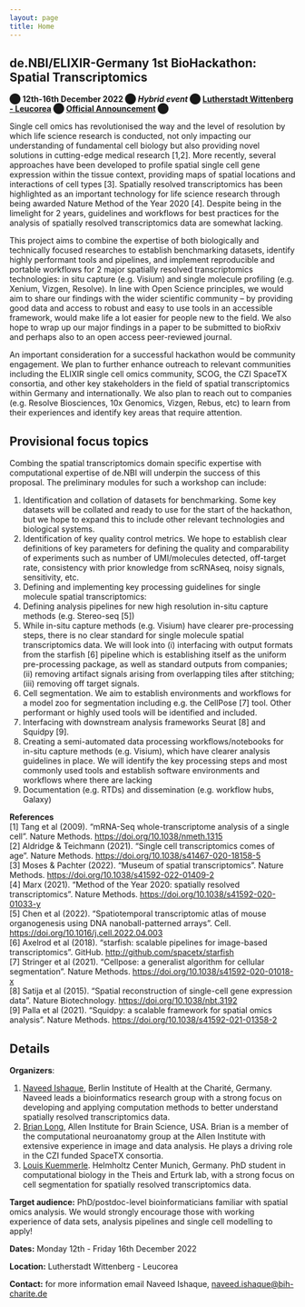 ```yaml
---
layout: page
title: Home
---
```


## de.NBI/ELIXIR-Germany 1st BioHackathon: Spatial Transcriptomics

**⬤ 12th-16th December 2022 ⬤ _Hybrid event_ ⬤ [Lutherstadt Wittenberg - Leucorea](https://leucorea.de/) ⬤ [Official Announcement](https://www.denbi.de/de-nbi-events/1454-biohackathon-germany) ⬤**

Single cell omics has revolutionised the way and the level of resolution by which life science research is conducted, not only impacting our understanding of fundamental cell biology but also providing novel solutions in cutting-edge medical research [1,2]. More recently, several approaches have been developed to profile spatial single cell gene expression within the tissue context, providing maps of spatial locations and interactions of cell types [3]. Spatially resolved transcriptomics has been highlighted as an important technology for life science research through being awarded Nature Method of the Year 2020 [4]. Despite being in the limelight for 2 years, guidelines and workflows for best practices for the analysis of spatially resolved transcriptomics data are somewhat lacking. 
 
This project aims to combine the expertise of both biologically and technically focused researches to establish benchmarking datasets, identify highly performant tools and pipelines, and implement reproducible and portable workflows for 2 major spatially resolved transcriptomics technologies: in situ capture (e.g. Visium) and single molecule profiling (e.g. Xenium, Vizgen, Resolve). In line with Open Science principles, we would aim to share our findings with the wider scientific community – by providing good data and access to robust and easy to use tools in an accessible framework, would make life a lot easier for people new to the field. We also hope to wrap up our major findings in a paper to be submitted to bioRxiv and perhaps also to an open access peer-reviewed journal.
 
An important consideration for a successful hackathon would be community engagement. We plan to further enhance outreach to relevant communities including the ELIXIR single cell omics community, SCOG, the CZI SpaceTX consortia, and other key stakeholders in the field of spatial transcriptomics within Germany and internationally. We also plan to reach out to companies (e.g. Resolve Biosciences, 10x Genomics, Vizgen, Rebus, etc) to learn from their experiences and identify key areas that require attention.
 
## Provisional focus topics
Combing the spatial transcriptomics domain specific expertise with computational expertise of de.NBI will underpin the success of this proposal. The preliminary modules for such a workshop can include:
1.	Identification and collation of datasets for benchmarking. Some key datasets will be collated and ready to use for the start of the hackathon, but we hope to expand this to include other relevant technologies and biological systems.
2.	Identification of key quality control metrics. We hope to establish clear definitions of key parameters for defining the quality and comparability of experiments such as number of UMI/molecules detected, off-target rate, consistency with prior knowledge from scRNAseq, noisy signals, sensitivity, etc.
3.	Defining and implementing key processing guidelines for single molecule spatial transcriptomics:
1.	Defining analysis pipelines for new high resolution in-situ capture methods  (e.g. Stereo-seq [5])
2.	While in-situ capture methods (e.g. Visium) have clearer pre-processing steps, there is no clear standard for single molecule spatial transcriptomics data. We will look into (i) interfacing with output formats from the starfish [6] pipeline which is establishing itself as the uniform pre-processing package, as well as standard outputs from companies; (ii) removing artifact signals arising from overlapping tiles after stitching; (iii) removing off target signals.
3.	Cell segmentation. We aim to establish environments and workflows for a model zoo for segmentation including e.g. the CellPose [7] tool. Other performant or highly used tools will be identified and included.
4.	Interfacing with downstream analysis frameworks Seurat [8] and Squidpy [9].
4.	Creating a semi-automated data processing workflows/notebooks for in-situ capture methods (e.g. Visium), which have clearer analysis guidelines in place. We will identify the key processing steps and most commonly used tools and establish software environments and workflows where there are lacking
5.	Documentation (e.g. RTDs) and dissemination (e.g. workflow hubs, Galaxy)
 
**References**<br>
[1] Tang et al (2009). “mRNA-Seq whole-transcriptome analysis of a single cell”. Nature Methods.  https://doi.org/10.1038/nmeth.1315<br>
[2] Aldridge & Teichmann (2021). “Single cell transcriptomics comes of age”. Nature Methods. https://doi.org/10.1038/s41467-020-18158-5<br>
[3] Moses & Pachter (2022). “Museum of spatial transcriptomics”. Nature Methods.  https://doi.org/10.1038/s41592-022-01409-2<br>
[4] Marx (2021). “Method of the Year 2020: spatially resolved transcriptomics”. Nature Methods.  https://doi.org/10.1038/s41592-020-01033-y<br>
[5] Chen et al (2022). “Spatiotemporal transcriptomic atlas of mouse organogenesis using DNA nanoball-patterned arrays”. Cell. https://doi.org/10.1016/j.cell.2022.04.003<br>
[6] Axelrod et al (2018). “starfish: scalable pipelines for image-based transcriptomics”. GitHub. http://github.com/spacetx/starfish<br>
[7] Stringer et al (2021). “Cellpose: a generalist algorithm for cellular segmentation”. Nature Methods. https://doi.org/10.1038/s41592-020-01018-x<br>
[8] Satija et al (2015). “Spatial reconstruction of single-cell gene expression data”. Nature Biotechnology. https://doi.org/10.1038/nbt.3192<br>
[9] Palla et al (2021). “Squidpy: a scalable framework for spatial omics analysis”. Nature Methods. https://doi.org/10.1038/s41592-021-01358-2<br>


## Details

**Organizers**: 
1.	[Naveed Ishaque](Naveed.ishaque@bih-charite.de), Berlin Institute of Health at the Charité, Germany. Naveed leads a bioinformatics research group with a strong focus on developing and applying computation methods to better understand spatially resolved transcriptomics data.<br>
2.	[Brian Long](brianl@alleninstitute.org), Allen Institute for Brain Science, USA. Brian is a member of the computational neuroanatomy group at the Allen Institute with extensive experience in image and data analysis. He plays a driving role in the CZI funded SpaceTX consortia.<br>
3.	[Louis Kuemmerle](louis.kuemmerle@helmholtz-muenchen.de). Helmholtz Center Munich, Germany. PhD student in computational biology in the Theis and Erturk lab, with a strong focus on cell segmentation for spatially resolved transcriptomics data.<br>

**Target audience:** PhD/postdoc-level bioinformaticians familiar with spatial omics analysis. We would strongly encourage those with working experience of data sets, analysis pipelines and single cell modelling to apply!

**Dates:** Monday 12th - Friday 16th December 2022

**Location:** Lutherstadt Wittenberg - Leucorea 

**Contact:** for more information email Naveed Ishaque, [naveed.ishaque@bih-charite.de](naveed.ishaque@bih-charite.de)
